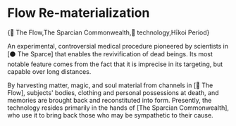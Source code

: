# Flow Re-materialization

{🌌 The Flow,The Sparcian Commonwealth,🔧 technology,Hīkoi Period}

An experimental, controversial medical procedure pioneered by scientists in [⚫ The Sparce] that enables the revivification of dead beings. Its most notable feature comes from the fact that it is imprecise in its targeting, but capable over long distances.

By harvesting matter, magic, and soul material from channels in [🌌 The Flow], subjects' bodies, clothing and personal possessions at death, and memories are brought back and reconstituted into form. Presently, the technology resides primarily in the hands of [The Sparcian Commonwealth], who use it to bring back those who may be sympathetic to their cause.
